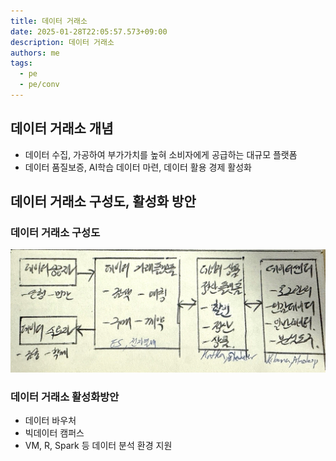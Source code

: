 ```yaml
---
title: 데이터 거래소
date: 2025-01-28T22:05:57.573+09:00
description: 데이터 거래소
authors: me
tags:
  - pe
  - pe/conv
---
```


## 데이터 거래소 개념

- 데이터 수집, 가공하여 부가가치를 높혀 소비자에게 공급하는 대규모 플랫폼
- 데이터 품질보증, AI학습 데이터 마련, 데이터 활용 경제 활성화

## 데이터 거래소 구성도, 활성화 방안

### 데이터 거래소 구성도

![데이터 거래소](./assets/data-exchange.jpg)

### 데이터 거래소 활성화방안

- 데이터 바우처
- 빅데이터 캠퍼스
- VM, R, Spark 등 데이터 분석 환경 지원
